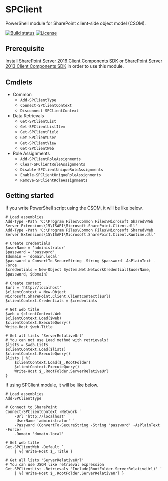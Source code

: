 # SPClient

PowerShell module for SharePoint client-side object model (CSOM).

[![Build status](https://img.shields.io/appveyor/ci/karamem0/SPClient.svg?style=flat-square)](https://ci.appveyor.com/project/karamem0/SPClient)
[![License](https://img.shields.io/github/license/karamem0/SPClient.svg?style=flat-square)](https://github.com/karamem0/SPClient/blob/master/LICENSE)

## Prerequisite
Install [SharePoint Server 2016 Client Components SDK](https://www.microsoft.com/en-us/download/details.aspx?id=51679) or [SharePoint Server 2013 Client Components SDK](https://www.microsoft.com/en-us/download/details.aspx?id=35585) in order to use this module.

## Cmdlets
- Common
  - `Add-SPClientType`
  - `Connect-SPClientContext`
  - `Disconnect-SPClientContext`
- Data Retrievals
  - `Get-SPClientList`
  - `Get-SPClientListItem`
  - `Get-SPClientField`
  - `Get-SPClientUser`
  - `Get-SPClientView`
  - `Get-SPClientWeb`
- Role Assignments
  - `Add-SPClientRoleAssignments`
  - `Clear-SPClientRoleAssignments`
  - `Disable-SPClientUniqueRoleAssignments`
  - `Enable-SPClientUniqueRoleAssignments`
  - `Remove-SPClientRoleAssignments`

## Getting started

If you write PowerShell script using the CSOM, it will be like below. 

```
# Load assemblies
Add-Type -Path 'C:\Program Files\Common Files\Microsoft Shared\Web Server Extensions\15\ISAPI\Microsoft.SharePoint.Client.dll'
Add-Type -Path 'C:\Program Files\Common Files\Microsoft Shared\Web Server Extensions\15\ISAPI\Microsoft.SharePoint.Client.Runtime.dll'

# Create credentials
$userName = 'administrator'
$password = 'password'
$domain = 'domain.local'
$password = ConvertTo-SecureString -String $password -AsPlainText -Force
$credentials = New-Object System.Net.NetworkCredential($userName, $password, $domain)

# Create context
$url = 'http://localhost'
$clientContext = New-Object Microsoft.SharePoint.Client.ClientContext($url)
$clientContext.Credentials = $credentials

# Get web title
$web = $clientContext.Web
$clientContext.Load($web)
$clientContext.ExecuteQuery()
Write-Host $web.Title

# Get all lists 'ServerRelativeUrl'
# You can not use Load method with retrievals!
$lists = $web.Lists
$clientContext.Load($lists)
$clientContext.ExecuteQuery()
$lists | %{ 
    $clientContext.Load($_.RootFolder)
    $clientContext.ExecuteQuery()
    Write-Host $_.RootFolder.ServerRelativeUrl
}
```

If using SPClient module, it will be like below. 

```
# Load assemblies
Add-SPClientType

# Connect to SharePoint
Connect-SPClientContext -Network `
    -Url 'http://localhost' `
    -UserName 'administrator' `
    -Password (ConvertTo-SecureString -String 'password' -AsPlainText -Force) `
    -Domain 'domain.local'

# Get web title
Get-SPClientWeb -Default `
    | %{ Write-Host $_.Title }

# Get all lists 'ServerRelativeUrl'
# You can use JSOM like retrieval expression
Get-SPClientList -Retrievals 'Include(RootFolder.ServerRelativeUrl)' `
    | %{ Write-Host $_.RootFolder.ServerRelativeUrl }
```
